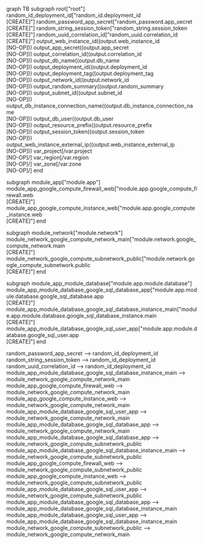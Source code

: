 graph TB
subgraph root["root"]
random_id_deployment_id["random_id.deployment_id<br/>[CREATE]"]
random_password_app_secret["random_password.app_secret<br/>[CREATE]"]
random_string_session_token["random_string.session_token<br/>[CREATE]"]
random_uuid_correlation_id["random_uuid.correlation_id<br/>[CREATE]"]
output_web_instance_id((output.web_instance_id<br/>[NO-OP]))
output_app_secret((output.app_secret<br/>[NO-OP]))
output_correlation_id((output.correlation_id<br/>[NO-OP]))
output_db_name((output.db_name<br/>[NO-OP]))
output_deployment_id((output.deployment_id<br/>[NO-OP]))
output_deployment_tag((output.deployment_tag<br/>[NO-OP]))
output_network_id((output.network_id<br/>[NO-OP]))
output_random_summary((output.random_summary<br/>[NO-OP]))
output_subnet_id((output.subnet_id<br/>[NO-OP]))
output_db_instance_connection_name((output.db_instance_connection_name<br/>[NO-OP]))
output_db_user((output.db_user<br/>[NO-OP]))
output_resource_prefix((output.resource_prefix<br/>[NO-OP]))
output_session_token((output.session_token<br/>[NO-OP]))
output_web_instance_external_ip((output.web_instance_external_ip<br/>[NO-OP]))
var_project[/var.project<br/>[NO-OP]/]
var_region[/var.region<br/>[NO-OP]/]
var_zone[/var.zone<br/>[NO-OP]/]
end

subgraph module_app["module.app"]
module_app_google_compute_firewall_web["module.app.google_compute_firewall.web<br/>[CREATE]"]
module_app_google_compute_instance_web["module.app.google_compute_instance.web<br/>[CREATE]"]
end

subgraph module_network["module.network"]
module_network_google_compute_network_main["module.network.google_compute_network.main<br/>[CREATE]"]
module_network_google_compute_subnetwork_public["module.network.google_compute_subnetwork.public<br/>[CREATE]"]
end

subgraph module_app_module_database["module.app.module.database"]
module_app_module_database_google_sql_database_app["module.app.module.database.google_sql_database.app<br/>[CREATE]"]
module_app_module_database_google_sql_database_instance_main["module.app.module.database.google_sql_database_instance.main<br/>[CREATE]"]
module_app_module_database_google_sql_user_app["module.app.module.database.google_sql_user.app<br/>[CREATE]"]
end

random_password_app_secret --> random_id_deployment_id
random_string_session_token --> random_id_deployment_id
random_uuid_correlation_id --> random_id_deployment_id
module_app_module_database_google_sql_database_instance_main --> module_network_google_compute_network_main
module_app_google_compute_firewall_web --> module_network_google_compute_network_main
module_app_google_compute_instance_web --> module_network_google_compute_network_main
module_app_module_database_google_sql_user_app --> module_network_google_compute_network_main
module_app_module_database_google_sql_database_app --> module_network_google_compute_network_main
module_app_module_database_google_sql_database_app --> module_network_google_compute_subnetwork_public
module_app_module_database_google_sql_database_instance_main --> module_network_google_compute_subnetwork_public
module_app_google_compute_firewall_web --> module_network_google_compute_subnetwork_public
module_app_google_compute_instance_web --> module_network_google_compute_subnetwork_public
module_app_module_database_google_sql_user_app --> module_network_google_compute_subnetwork_public
module_app_module_database_google_sql_database_app --> module_app_module_database_google_sql_database_instance_main
module_app_module_database_google_sql_user_app --> module_app_module_database_google_sql_database_instance_main
module_network_google_compute_subnetwork_public --> module_network_google_compute_network_main
